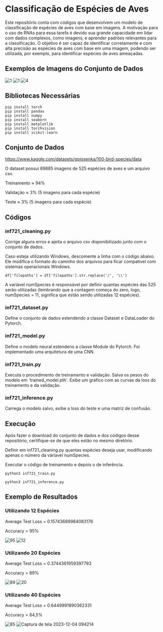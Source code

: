 # Classificação de Espécies de Aves

Este repositório conta com códigos que desenvolvem um modelo de classificação de espécies de aves com base em imagens. A motivação para o uso de RNAs para essa tarefa é devido sua grande capacidade em lidar com dados complexos, como imagens, e aprender padrões relevantes para a classificação. O objetivo é ser capaz de identificar corretamente e com alta precisão as espécies de aves com base em uma imagem, podendo ser utilizada, por exemplo, para identificar espécies de aves ameaçadas.


## Exemplos de Imagens do Conjunto de Dados

![1](https://github.com/NataschaPalhares/INF721_Projeto_Final/assets/88913342/91c7b9d0-20df-4b0c-b9fc-ac3392ea385e)
![1](https://github.com/NataschaPalhares/INF721_Projeto_Final/assets/88913342/176fa069-803c-4b35-a10e-b1d5851ad801)
![4](https://github.com/NataschaPalhares/INF721_Projeto_Final/assets/88913342/a0dffa27-4694-4ef2-aed6-c0be25849f2b)


## Bibliotecas Necessárias

```
pip install torch
pip install pandas
pip install numpy
pip install seaborn
pip install matplotlib
pip install torchvision
pip install scikit-learn
```

## Conjunto de Dados

https://www.kaggle.com/datasets/gpiosenka/100-bird-species/data

O dataset possui 89885 imagens de 525 espécies de aves e um arquivo csv.

Treinamento ≈ 94%   

Validação ≈ 3%  (5 imagens para cada espécie)

Teste ≈ 3% (5 imagens para cada espécie)


## Códigos

### inf721_cleaning.py

Corrige alguns erros e ajeita o arquivo csv disponibilizado junto com o conjunto de dados.

Caso esteja utilizando Windows, descomente a linha com o código abaixo. Ele modifica o formato do caminho dos arquivos para ficar compativel com sistemas operacionais Windows.
```
df['filepaths'] = df['filepaths'].str.replace('/', '\\')
```

A variável numSpecies é responsável por definir quantas espécies das 525 serão utilizadas (lembrando que a contagem começa do zero, logo, numSpecies = 11, significa que estão sendo utilizadas 12 espécies).

### inf721_dataset.py

Define o conjunto de dados estendendo a classe Dataset e DataLoader do Pytorch.

### inf721_model.py

Define o modelo neural estendeno a classe Module do Pytorch. Foi implementado uma arquitetura de uma CNN.

### inf721_train.py

Executa o procedimento de treinamento e validação. Salva os pesos do modelo em 'trained_model.pth'. Exibe um gráfico com as curvas da loss do treinamento e da validação.

### inf721_inference.py

Carrega o modelo salvo, exibe a loss do teste e uma matriz de confusão.


## Execução

Após fazer o download do conjunto de dados e dos códigos desse repositório, certifique-se de que eles estão no mesmo diretório.

Definir em inf721_cleaning.py quantas espécies deseja usar, modificando apenas o número da váriavel numSpecies.

Executar o código de treinamento e depois o de inferência.

```
python3 inf721_train.py
```
```
python3 inf721_inference.py
```


## Exemplo de Resultados

### Utilizando 12 Espécies


Average Test Loss = 0.15743689984083176

Accuracy = 95%

![95](https://github.com/NataschaPalhares/INF721_Projeto_Final/assets/88913342/15bf750b-7182-42a6-8f8f-0a1d0291f225)
![12](https://github.com/NataschaPalhares/INF721_Projeto_Final/assets/88913342/8cf0092b-90fa-44ca-a12e-fa2e7d98a8e1)


### Utilizando 20 Espécies

Average Test Loss = 0.3744361959397793

Accuracy = 89%

![89](https://github.com/NataschaPalhares/INF721_Projeto_Final/assets/88913342/d140f715-3d84-4b90-a5b2-613c876d0142)
![20](https://github.com/NataschaPalhares/INF721_Projeto_Final/assets/88913342/8d334f7c-2a4b-40dc-9a9c-726206a13041)


### Utilizando 40 Espécies

Average Test Loss = 0.6449991890362331

Accuracy = 84,5%

![85](https://github.com/NataschaPalhares/INF721_Projeto_Final/assets/88913342/5f745724-a6c5-4313-bfe8-ee06ed696355)
![Captura de tela 2023-12-04 094214](https://github.com/NataschaPalhares/INF721_Projeto_Final/assets/88913342/e8549496-9c8d-4af5-97f2-d92758d6c769)


